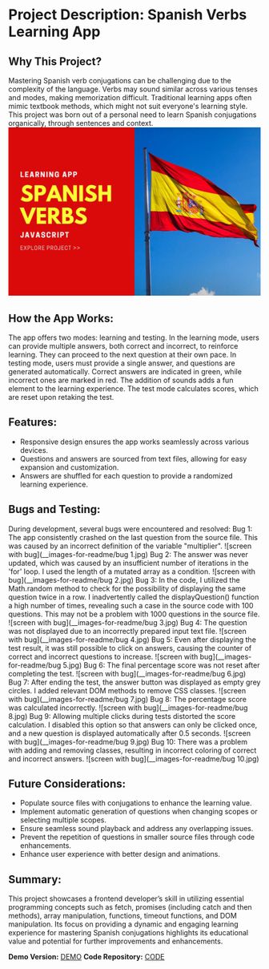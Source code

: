# Project Description: Spanish Verbs Learning App
## Why This Project?
Mastering Spanish verb conjugations can be challenging due to the complexity of the language. Verbs may sound similar across various tenses and modes, making memorization difficult. Traditional learning apps often mimic textbook methods, which might not suit everyone's learning style. This project was born out of a personal need to learn Spanish conjugations organically, through sentences and context.
![verbs](__images-for-readme/spanish-verbs.jpg)
## How the App Works:
The app offers two modes: learning and testing. In the learning mode, users can provide multiple answers, both correct and incorrect, to reinforce learning. They can proceed to the next question at their own pace. In testing mode, users must provide a single answer, and questions are generated automatically. Correct answers are indicated in green, while incorrect ones are marked in red. The addition of sounds adds a fun element to the learning experience. The test mode calculates scores, which are reset upon retaking the test.
## Features:
-	Responsive design ensures the app works seamlessly across various devices.
-	Questions and answers are sourced from text files, allowing for easy expansion and customization.
-	Answers are shuffled for each question to provide a randomized learning experience.
## Bugs and Testing:
During development, several bugs were encountered and resolved:
Bug 1: The app consistently crashed on the last question from the source file. This was caused by an incorrect definition of the variable "multiplier".
![screen with bug](__images-for-readme/bug 1.jpg)
Bug 2: The answer was never updated, which was caused by an insufficient number of iterations in the 'for' loop. I used the length of a mutated array as a condition.
![screen with bug](__images-for-readme/bug 2.jpg)
Bug 3: In the code, I utilized the Math.random method to check for the possibility of displaying the same question twice in a row. I inadvertently called the displayQuestion() function a high number of times, revealing such a case in the source code with 100 questions. This may not be a problem with 1000 questions in the source file.
![screen with bug](__images-for-readme/bug 3.jpg)
Bug 4: The question was not displayed due to an incorrectly prepared input text file.
![screen with bug](__images-for-readme/bug 4.jpg)
Bug 5: Even after displaying the test result, it was still possible to click on answers, causing the counter of correct and incorrect questions to increase.
![screen with bug](__images-for-readme/bug 5.jpg)
Bug 6: The final percentage score was not reset after completing the test.
![screen with bug](__images-for-readme/bug 6.jpg)
Bug 7: After ending the test, the answer button was displayed as empty grey circles. I added relevant DOM methods to remove CSS classes.
![screen with bug](__images-for-readme/bug 7.jpg)
Bug 8: The percentage score was calculated incorrectly.
![screen with bug](__images-for-readme/bug 8.jpg)
Bug 9: Allowing multiple clicks during tests distorted the score calculation. I disabled this option so that answers can only be clicked once, and a new question is displayed automatically after 0.5 seconds.
![screen with bug](__images-for-readme/bug 9.jpg)
Bug 10: There was a problem with adding and removing classes, resulting in incorrect coloring of correct and incorrect answers.
![screen with bug](__images-for-readme/bug 10.jpg)
## Future Considerations:
-	Populate source files with conjugations to enhance the learning value.
-	Implement automatic generation of questions when changing scopes or selecting multiple scopes.
-	Ensure seamless sound playback and address any overlapping issues.
-	Prevent the repetition of questions in smaller source files through code enhancements.
-	Enhance user experience with better design and animations.
## Summary:
This project showcases a frontend developer’s skill in utilizing essential programming concepts such as fetch, promises (including catch and then methods), array manipulation, functions, timeout functions, and DOM manipulation. Its focus on providing a dynamic and engaging learning experience for mastering Spanish conjugations highlights its educational value and potential for further improvements and enhancements.

**Demo Version:** [DEMO]( https://meljaszuk.github.io/Spanish-Verbs-Learning-App)
**Code Repository:** [CODE]( https://github.com/meljaszuk/Spanish-Verbs-Learning-App)

